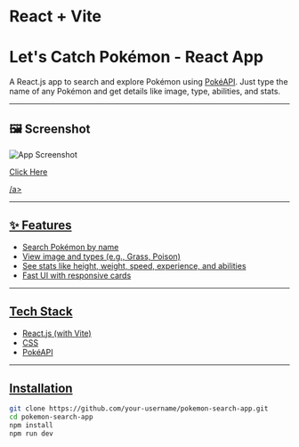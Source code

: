 # React + Vite

#  Let's Catch Pokémon - React App

A React.js app to search and explore Pokémon using [PokéAPI](https://pokeapi.co/). Just type the name of any Pokémon and get details like image, type, abilities, and stats.

---

## 🖼️ Screenshot

![App Screenshot](./Screenshot.png) <!-- Rename and place the image in your root folder -->
<a href="https://pokemon-react-green-seven.vercel.app" ><p>Click Here</p>/a>

---

## ✨ Features

-  Search Pokémon by name
-  View image and types (e.g., Grass, Poison)
-  See stats like height, weight, speed, experience, and abilities
-  Fast UI with responsive cards

---

##  Tech Stack

- React.js (with Vite)
- CSS
- PokéAPI

---

##  Installation

```bash
git clone https://github.com/your-username/pokemon-search-app.git
cd pokemon-search-app
npm install
npm run dev
